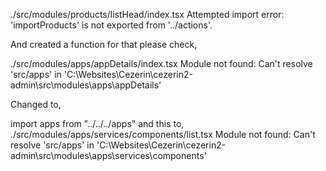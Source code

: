 ./src/modules/products/listHead/index.tsx
Attempted import error: 'importProducts' is not exported from '../actions'.

And created a function for that please check,

./src/modules/apps/appDetails/index.tsx
Module not found: Can't resolve 'src/apps' in 'C:\Websites\Cezerin\cezerin2-admin\src\modules\apps\appDetails'

Changed to,

import apps from "../../../apps"
and this to,
./src/modules/apps/services/components/list.tsx
Module not found: Can't resolve 'src/apps' in 'C:\Websites\Cezerin\cezerin2-admin\src\modules\apps\services\components'
